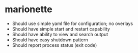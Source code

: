# marionette

- Should use simple yaml file for configuration; no overlays
- Should have simple start and restart capability
- Should have ability to view and search output
- Should have easy shutdown pattern
- Should report process status (exit code)
